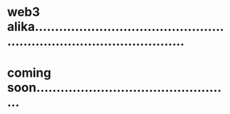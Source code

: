# web3 alika...........................................................................................
# coming soon.................................................
